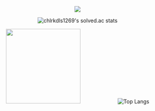 <div align="center">

<img src="https://github.com/carrier1269/carrier1269/assets/58325946/062a5cdb-13d9-4fe5-85e2-fedcfc24d9cc" align="center"/>

   
![chlrkdls1269's solved.ac stats](https://github-readme-solvedac.hyp3rflow.vercel.app/api/?handle=chlrkdls1269)

<!-- [![Solved.ac 프로필](http://mazassumnida.wtf/api/v2/generate_badge?boj=chlrkdls1269)](https://solved.ac/chlrkdls1269) -->

<!-- ### <img src="https://user-images.githubusercontent.com/58325946/233847406-a90d1133-c8c0-441a-bb35-9bf408124af0.png" width="50" height="50">  -->

<img src="https://user-images.githubusercontent.com/58325946/233847292-34c0f213-c63f-48f6-b08d-ed15e6bfa6cf.png" width="200" height="200"><img src="" width="100" height="1">![Top Langs](https://github-readme-stats.vercel.app/api/top-langs/?username=carrier1269&layout=compact&langs_count=8)

<!-- ## :watch: My Computer Skills :watch:  -->

<!--
|Title|Skill|
|---|---|
|<img src="https://img.shields.io/badge/Language-9BF0E1?style=for-the-badge&logo=&logoColor=coral"/></a>|<img src="https://img.shields.io/badge/Python-000000?style=for-the-badge&logo=Python&logoColor=3776AB"/></a> <img src="https://img.shields.io/badge/Java-000000?style=for-the-badge&logo=Java&logoColor=3776AB"/></a> <img src="https://img.shields.io/badge/Javascript-000000?style=for-the-badge&logo=Javascript&logoColor=F7DF1E"/></a> <img src="https://img.shields.io/badge/Csharp-000000?style=for-the-badge&logo=csharp&logoColor=3CBDB1"/></a> <img src="https://img.shields.io/badge/Html-000000?style=for-the-badge&logo=HTML5&logoColor=E34F26"/></a> <img src="https://img.shields.io/badge/Css-000000?style=for-the-badge&logo=CSS3&logoColor=1572B6"/></a>|
|<img src="https://img.shields.io/badge/Frontend Framework-9BF0E1?style=for-the-badge&logo=&logoColor=coral"/></a>|<img src="https://img.shields.io/badge/Vue.js-000000?style=for-the-badge&logo=Vue.js&logoColor=4FC08D"/></a> <img src="https://img.shields.io/badge/Vuetify-000000?style=for-the-badge&logo=Vuetify&logoColor=1867C0"/></a> <img src="https://img.shields.io/badge/xaml-000000?style=for-the-badge&logo=xaml&logoColor=80F5D2"/></a> <img src="https://img.shields.io/badge/Thymeleaf-000000?style=for-the-badge&logo=Thymeleaf&logoColor=005F0F"/></a>|
|<img src="https://img.shields.io/badge/Backend Framework-9BF0E1?style=for-the-badge&logo=&logoColor=coral"/></a>|<img src="https://img.shields.io/badge/Spring Framework-000000?style=for-the-badge&logo=Spring&logoColor=6DB33F"/></a> <img src="https://img.shields.io/badge/Spring Boot-000000?style=for-the-badge&logo=Spring Boot&logoColor=6DB33F"/></a> <img src="https://img.shields.io/badge/Spring Security-000000?style=for-the-badge&logo=Spring Security&logoColor=6DB33F"/></a> <br> <img src="https://img.shields.io/badge/Node.js-000000?style=for-the-badge&logo=Node.js&logoColor=339933"/></a> <img src="https://img.shields.io/badge/FastAPI-000000?style=for-the-badge&logo=FastAPI&logoColor=009688"/></a> <img src="https://img.shields.io/badge/Flask-000000?style=for-the-badge&logo=Flask&logoColor=white"/></a> <img src="https://img.shields.io/badge/Postman-000000?style=for-the-badge&logo=Postman&logoColor=FF6C37"/></a> <img src="https://img.shields.io/badge/Swagger-000000?style=for-the-badge&logo=Swagger&logoColor=85EA2D"/></a> <img src="https://img.shields.io/badge/MyBatis-000000?style=for-the-badge&logo=MyBatis&logoColor=3776AB"/></a>|
|<img src="https://img.shields.io/badge/Database-9BF0E1?style=for-the-badge&logo=&logoColor=coral"/></a>|<img src="https://img.shields.io/badge/oracle enterprise 11-000000?style=for-the-badge&logo=oracle&logoColor=F80000"/></a> <img src="https://img.shields.io/badge/Maria DB-000000?style=for-the-badge&logo=MariaDB Foundation&logoColor=white"/></a>|
|<img src="https://img.shields.io/badge/DevOps-9BF0E1?style=for-the-badge&logo=&logoColor=coral"/></a>|<img src="https://img.shields.io/badge/Amazon AWS S3-000000?style=for-the-badge&logo=Amazon AWS&logoColor=white"/></a> <img src="https://img.shields.io/badge/Amazon AWS EC2-000000?style=for-the-badge&logo=Amazon EC2&logoColor=F46D01"/></a> <img src="https://img.shields.io/badge/Docker-000000?style=for-the-badge&logo=Docker&logoColor=2496ED"/></a>|
|<img src="https://img.shields.io/badge/Tool-9BF0E1?style=for-the-badge&logo=&logoColor=coral"/></a>|<img src="https://img.shields.io/badge/Intellij Ultimate-000000?style=for-the-badge&logo=intellijidea&logoColor=#000000"/></a> <img src="https://img.shields.io/badge/Visual Studio Code-000000?style=for-the-badge&logo=visualstudiocode&logoColor=007ACC"/></a> <img src="https://img.shields.io/badge/Git-000000?style=for-the-badge&logo=Git&logoColor=F05032"/></a> <br><img src="https://img.shields.io/badge/Eclipse IDE, Spring Eclipse IDE, Egov Eclipse IDE-000000?style=for-the-badge&logo=Eclipse IDE&logoColor=9999FF"/></a>|

-->

<!-- <img src="https://img.shields.io/badge/Lua Script-000000?style=for-the-badge&logo=Lua&logoColor=FFFFFF"/></a> <img src="https://img.shields.io/badge/C / C++-000000?style=for-the-badge&logo=cplusplus&logoColor=00599C"/></a> -->

<!-- |<img src="https://img.shields.io/badge/Communication-9BF0E1?style=for-the-badge&logo=&logoColor=coral"/></a>|<img src="https://img.shields.io/badge/Jira-000000?style=for-the-badge&logo=Jira Software&logoColor=0052CC"/></a> <img src="https://img.shields.io/badge/Slack-000000?style=for-the-badge&logo=Slack&logoColor=9BF0E1"/></a> <img src="https://img.shields.io/badge/Discord-000000?style=for-the-badge&logo=discord&logoColor=5865F2"/></a>| -->

<!-- <img src="https://img.shields.io/badge/Kakao Karlo-000000?style=for-the-badge&logo=Kakao&logoColor=FFCD00"/></a> -->
<!-- <img src="https://img.shields.io/badge/Bash Shell-000000?style=for-the-badge&logo=PowerShell&logoColor=5391FE"/></a> -->
<!-- <img src="https://img.shields.io/badge/Yolov5-000000?style=for-the-badge&logo=YOLO&logoColor=00FFFF"/></a> -->
<!-- <img src="https://img.shields.io/badge/Google STT-000000?style=for-the-badge&logo=Google Cloud&logoColor=4285F4"/></a> -->
<!-- <img src="https://img.shields.io/badge/PixHawk4 Hexa Drone-000000?style=for-the-badge&logo=Robot Framework&logoColor"/></a> -->

<!-- <img src="https://img.shields.io/badge/HTML5-000000?style=for-the-badge&logo=HTML5&logoColor=E34F26"/></a> <img src="https://img.shields.io/badge/CSS3-000000?style=for-the-badge&logo=CSS3&logoColor=1572B6"/></a> -->

<!-- <img src="https://img.shields.io/badge/Docker-000000?style=for-the-badge&logo=Docker&logoColor=2496ED"/></a> -->
<!-- |<img src="https://img.shields.io/badge/Database-9BF0E1?style=for-the-badge&logo=&logoColor=coral"/></a>|<img src="https://img.shields.io/badge/MySQL-000000?style=for-the-badge&logo=MySQL&logoColor=white"/></a>| -->




<!--
**carrier1269/carrier1269** is a ✨ _special_ ✨ repository because its `README.md` (this file) appears on your GitHub profile.

Here are some ideas to get you started:

- 🔭 I’m currently working on ...
- 🌱 I’m currently learning ...
- 👯 I’m looking to collaborate on ...
- 🤔 I’m looking for help with ...
- 💬 Ask me about ...
- 📫 How to reach me: ...
- 😄😄 Pronouns: ...
- ⚡ Fun fact: ... 
-->
